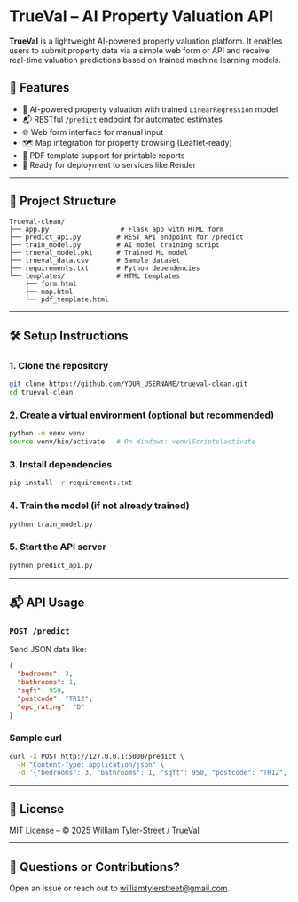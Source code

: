 # TrueVal – AI Property Valuation API

**TrueVal** is a lightweight AI-powered property valuation platform. It enables users to submit property data via a simple web form or API and receive real-time valuation predictions based on trained machine learning models.

## 🚀 Features

- 🔁 AI-powered property valuation with trained `LinearRegression` model
- 📬 RESTful `/predict` endpoint for automated estimates
- 🌐 Web form interface for manual input
- 🗺️ Map integration for property browsing (Leaflet-ready)
- 📄 PDF template support for printable reports
- 🔐 Ready for deployment to services like Render

---

## 🧱 Project Structure

```
Trueval-clean/
├── app.py                  # Flask app with HTML form
├── predict_api.py         # REST API endpoint for /predict
├── train_model.py         # AI model training script
├── trueval_model.pkl      # Trained ML model
├── trueval_data.csv       # Sample dataset
├── requirements.txt       # Python dependencies
└── templates/             # HTML templates
    ├── form.html
    ├── map.html
    └── pdf_template.html
```

---

## 🛠️ Setup Instructions

### 1. Clone the repository
```bash
git clone https://github.com/YOUR_USERNAME/trueval-clean.git
cd trueval-clean
```

### 2. Create a virtual environment (optional but recommended)
```bash
python -m venv venv
source venv/bin/activate   # On Windows: venv\Scripts\activate
```

### 3. Install dependencies
```bash
pip install -r requirements.txt
```

### 4. Train the model (if not already trained)
```bash
python train_model.py
```

### 5. Start the API server
```bash
python predict_api.py
```

---

## 📬 API Usage

### `POST /predict`
Send JSON data like:
```json
{
  "bedrooms": 3,
  "bathrooms": 1,
  "sqft": 950,
  "postcode": "TR12",
  "epc_rating": "D"
}
```

### Sample curl
```bash
curl -X POST http://127.0.0.1:5000/predict \
  -H "Content-Type: application/json" \
  -d '{"bedrooms": 3, "bathrooms": 1, "sqft": 950, "postcode": "TR12", "epc_rating": "D"}'
```

---

## 📄 License

MIT License – © 2025 William Tyler-Street / TrueVal

---

## 💬 Questions or Contributions?

Open an issue or reach out to [williamtylerstreet@gmail.com](mailto:williamtylerstreet@gmail.com).